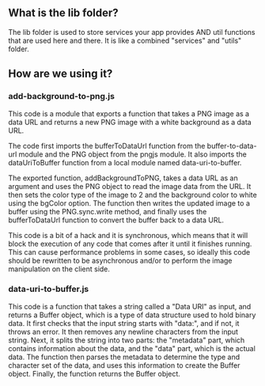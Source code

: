## What is the lib folder?

The lib folder is used to store services your app provides AND util functions that are used here and there. It is like a combined "services" and "utils" folder.

## How are we using it?

### add-background-to-png.js

This code is a module that exports a function that takes a PNG image as a data URL and returns a new PNG image with a white background as a data URL.

The code first imports the bufferToDataUrl function from the buffer-to-data-url module and the PNG object from the pngjs module. It also imports the dataUriToBuffer function from a local module named data-uri-to-buffer.

The exported function, addBackgroundToPNG, takes a data URL as an argument and uses the PNG object to read the image data from the URL. It then sets the color type of the image to 2 and the background color to white using the bgColor option. The function then writes the updated image to a buffer using the PNG.sync.write method, and finally uses the bufferToDataUrl function to convert the buffer back to a data URL.

This code is a bit of a hack and it is synchronous, which means that it will block the execution of any code that comes after it until it finishes running. This can cause performance problems in some cases, so ideally this code should be rewritten to be asynchronous and/or to perform the image manipulation on the client side.

### data-uri-to-buffer.js

This code is a function that takes a string called a "Data URI" as input, and returns a Buffer object, which is a type of data structure used to hold binary data. It first checks that the input string starts with "data:", and if not, it throws an error. It then removes any newline characters from the input string. Next, it splits the string into two parts: the "metadata" part, which contains information about the data, and the "data" part, which is the actual data. The function then parses the metadata to determine the type and character set of the data, and uses this information to create the Buffer object. Finally, the function returns the Buffer object.
